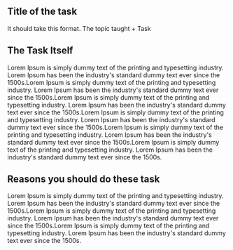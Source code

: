 ## Title of the task
It should take this format. The topic taught + Task

## The Task Itself
Lorem Ipsum is simply dummy text of the printing and typesetting industry. Lorem Ipsum has been the industry's standard dummy text ever since the 1500s.Lorem Ipsum is simply dummy text of the printing and typesetting industry. Lorem Ipsum has been the industry's standard dummy text ever since the 1500s.Lorem Ipsum is simply dummy text of the printing and typesetting industry. Lorem Ipsum has been the industry's standard dummy text ever since the 1500s.Lorem Ipsum is simply dummy text of the printing and typesetting industry. Lorem Ipsum has been the industry's standard dummy text ever since the 1500s.Lorem Ipsum is simply dummy text of the printing and typesetting industry. Lorem Ipsum has been the industry's standard dummy text ever since the 1500s.Lorem Ipsum is simply dummy text of the printing and typesetting industry. Lorem Ipsum has been the industry's standard dummy text ever since the 1500s.


## Reasons you should do these task
Lorem Ipsum is simply dummy text of the printing and typesetting industry. Lorem Ipsum has been the industry's standard dummy text ever since the 1500s.Lorem Ipsum is simply dummy text of the printing and typesetting industry. Lorem Ipsum has been the industry's standard dummy text ever since the 1500s.Lorem Ipsum is simply dummy text of the printing and typesetting industry. Lorem Ipsum has been the industry's standard dummy text ever since the 1500s.


